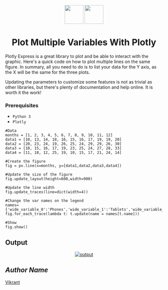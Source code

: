 <div align="center">
  <img height="60" src="https://user-images.githubusercontent.com/85709371/156916372-d8c1bbdd-5fe9-40d1-a250-5a1d4d454832.png">
  <img height="60" src="https://user-images.githubusercontent.com/85709371/161909107-3988cd74-ff76-4467-b670-ea04974ede98.png">
</div>

<h1 align="center">Plot Multiple Variables With Plotly</h1>
Plotly Express is a great library to plot and be able to interact with the graphic. Here's a quick code on how to plot multiple lines on the same figure. In summary, all you need to do is to list your data for the Y axis, as the X will be the same for the three plots.

Updating the parameters to customize some features is not as trivial as other libraries, but there's plenty of documentation and help online. It is worth it the work!

### Prerequisites
* `Python 3`
* `Plotly`

<!-- ### Source Code -->
```python3
#Data
months = [1, 2, 3, 4, 5, 6, 7, 8, 9, 10, 11, 12]
data1 = [10, 13, 14, 18, 16, 15, 16, 17, 19, 19, 20]
data2 = [20, 23, 24, 19, 26, 25, 24, 29, 29, 26, 30]
data3 = [10, 15, 16, 17, 19, 23, 25, 24, 27, 28, 33]
data4 = [11, 18, 12, 25, 19, 10, 15, 17, 21, 24, 14]

#Create the figure
fig = px.line(x=months, y=[data1,data2,data3,data4])

#Update the size of the figure
fig.update_layout(height=600,width=900)

#Update the line width
fig.update_traces(line=dict(width=4))

#Change the var names on the legend
names={'wide_variable_0':'Phones','wide_variable_1':'Tablets','wide_variable_2':'Laptops','wide_variable_3':'Computers'}
fig.for_each_trace(lambda t: t.update(name = names[t.name]))

#Show
fig.show()
```

## Output
<p align="center">
  <a href="Output/newplot.png"><img src="https://user-images.githubusercontent.com/85709371/161957517-220027a9-e295-4253-8a2d-e15e2b242eb6.png" alt="output"></a>
</p>
  
## *Author Name*
[Vikrant](https://github.com/vikrant-v28)
